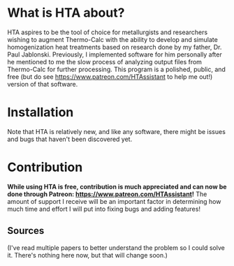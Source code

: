 # What is HTA about?
HTA aspires to be the tool of choice for metallurgists and researchers wishing to augment Thermo-Calc with the ability to develop and simulate homogenization heat treatments based on research done by my father, Dr. Paul Jablonski.  Previously, I implemented software for him personally after he mentioned to me the slow process of analyzing output files from Thermo-Calc for further processing.  This program is a polished, public, and free (but do see https://www.patreon.com/HTAssistant to help me out!) version of that software.

# Installation
Note that HTA is relatively new, and like any software, there might be issues and bugs that haven't been discovered yet.  

# Contribution
**While using HTA is free, contribution is much appreciated and can now be done through Patreon: https://www.patreon.com/HTAssistant!**  The amount of support I receive will be an important factor in determining how much time and effort I will put into fixing bugs and adding features!

## Sources
(I've read multiple papers to better understand the problem so I could solve it.  There's nothing here now, but that will change soon.)
